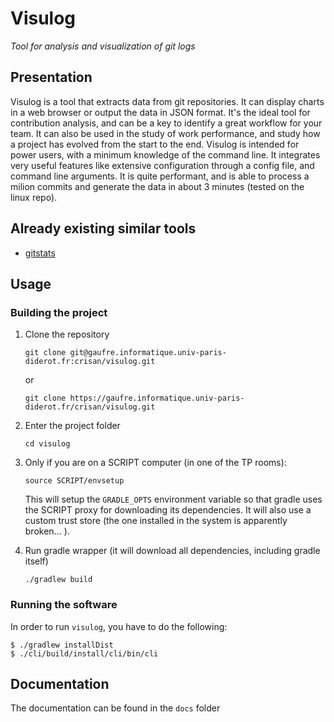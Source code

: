 # Visulog

*Tool for analysis and visualization of git logs*

## Presentation

Visulog is a tool that extracts data from git repositories. It can display
charts in a web browser or output the data in JSON format. It's the ideal tool
for contribution analysis, and can be a key to identify a great workflow for
your team. It can also be used in the study of work performance, and study how
a project has evolved from the start to the end. Visulog is intended for power
users, with a minimum knowledge of the command line. It integrates very useful
features like extensive configuration through a config file, and command line
arguments. It is quite performant, and is able to process a milion commits and
generate the data in about 3 minutes (tested on the linux repo).

## Already existing similar tools

- [gitstats](https://pypi.org/project/gitstats/)

## Usage

### Building the project

1. Clone the repository

    ```
    git clone git@gaufre.informatique.univ-paris-diderot.fr:crisan/visulog.git
    ```

    or

    ```
    git clone https://gaufre.informatique.univ-paris-diderot.fr/crisan/visulog.git
    ```

2. Enter the project folder

    ```
    cd visulog
    ```
3. Only if you are on a SCRIPT computer (in one of the TP rooms):

    ```
    source SCRIPT/envsetup
    ```

    This will setup the `GRADLE_OPTS` environment variable so that gradle uses the
    SCRIPT proxy for downloading its dependencies. It will also use a custom trust
    store (the one installed in the system is apparently broken... ).

4. Run gradle wrapper (it will download all dependencies, including gradle itself)

    ```
    ./gradlew build
    ```

### Running the software

In order to run `visulog`, you have to do the following:

```
$ ./gradlew installDist
$ ./cli/build/install/cli/bin/cli
```

## Documentation

The documentation can be found in the `docs` folder

